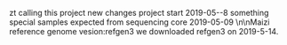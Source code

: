 zt calling this project
new changes
project start 2019-05--8
something special
samples expected from sequencing core 2019-05-09
\n\nMaizi reference genome vesion:refgen3
we downloaded refgen3 on 2019-5-14.
